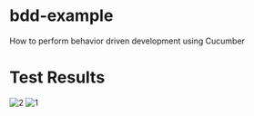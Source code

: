 # bdd-example
How to perform behavior driven development using Cucumber

# Test Results

![2](https://user-images.githubusercontent.com/25712816/58436791-ca831d80-80e4-11e9-8cc5-09ffe7687874.PNG)
![1](https://user-images.githubusercontent.com/25712816/58436792-ca831d80-80e4-11e9-888a-404db1e3b626.PNG)
